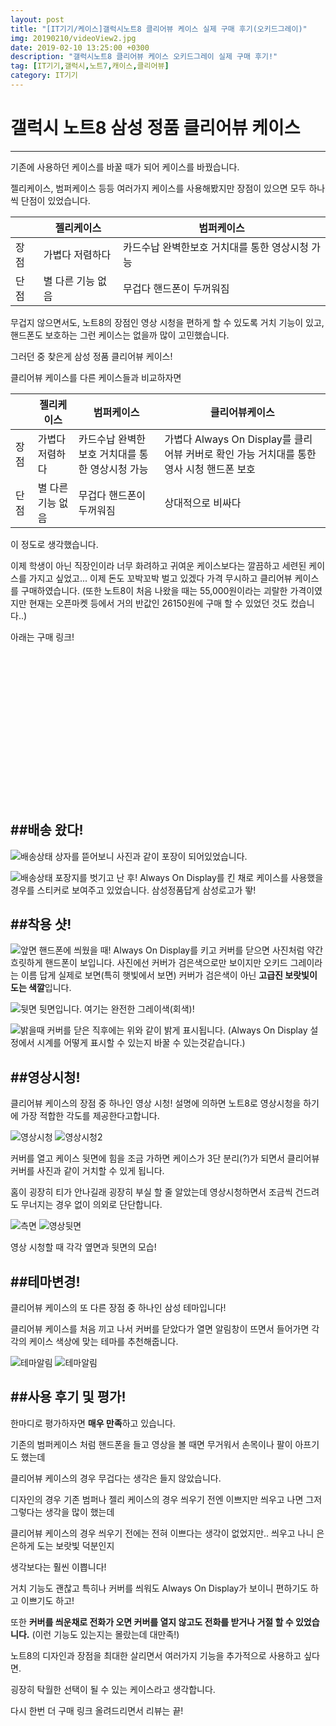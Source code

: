 ```yaml
---
layout: post
title: "[IT기기/케이스]갤럭시노트8 클리어뷰 케이스 실제 구매 후기(오키드그레이)"
img: 20190210/videoView2.jpg
date: 2019-02-10 13:25:00 +0300
description: "갤럭시노트8 클리어뷰 케이스 오키드그레이 실제 구매 후기!"
tag: [IT기기,갤럭시,노트7,캐이스,클리어뷰]
category: IT기기
---
```


# 갤럭시 노트8 삼성 정품 클리어뷰 케이스

---

 기존에 사용하던 케이스를 바꿀 때가 되어 케이스를 바꿨습니다.
 
 젤리케이스, 범퍼케이스 등등 여러가지 케이스를 사용해봤지만 장점이 있으면 모두 하나씩 단점이 있었습니다.
 
|      | 젤리케이스        | 범퍼케이스                                      |
|------|-------------------|-------------------------------------------------|
| 장점 | 가볍다 저렴하다   | 카드수납 완벽한보호 거치대를 통한 영상시청 가능 |
| 단점 | 별 다른 기능 없음 | 무겁다 핸드폰이 두꺼워짐                        |

무겁지 않으면서도, 노트8의 장점인 영상 시청을 편하게 할 수 있도록 거치 기능이 있고, 핸드폰도 보호하는 그런 케이스는 없을까 많이 고민했습니다.

그러던 중 찾은게 삼성 정품 클리어뷰 케이스!

클리어뷰 케이스를 다른 케이스들과 비교하자면

|      | 젤리케이스        | 범퍼케이스                                      | 클리어뷰케이스                                                                           |
|------|-------------------|-------------------------------------------------|------------------------------------------------------------------------------------------|
| 장점 | 가볍다 저렴하다   | 카드수납 완벽한보호 거치대를 통한 영상시청 가능 | 가볍다 Always On Display를 클리어뷰 커버로 확인 가능 거치대를 통한 영사 시청 핸드폰 보호 |
| 단점 | 별 다른 기능 없음 | 무겁다 핸드폰이 두꺼워짐                        | 상대적으로 비싸다                                                                        | 						 

이 정도로 생각했습니다.

이제 학생이 아닌 직장인이라 너무 화려하고 귀여운 케이스보다는 깔끔하고 세련된 케이스를 가지고 싶었고... 이제 돈도 꼬박꼬박 벌고 있겠다 가격 무시하고 클리어뷰 케이스를 구매하였습니다.
(또한 노트8이 처음 나왔을 때는 55,000원이라는 괴랄한 가격이였지만 현재는 오픈마켓 등에서 거의 반값인 26150원에 구매 할 수 있었던 것도 컸습니다..)

아래는 구매 링크!
<iframe src="" width="120" height="240" frameborder="0" scrolling="no"></iframe>

##배송 왔다!
---

 
 
 ![배송상태]({{site.url}}/assets/img/20190210/배송3.jpg)
 상자를 뜯어보니 사진과 같이 포장이 되어있었습니다.
 
 ![배송상태]({{site.url}}/assets/img/20190210/배송4.jpg)
 포장지를 벗기고 난 후! Always On Display를 킨 채로 케이스를 사용했을 경우를 스티커로 보여주고 있었습니다.
 삼성정품답게 삼성로고가 뙇!
 
##착용 샷!
--- 

 ![앞면]({{site.url}}/assets/img/20190210/기본2.jpg)
 핸드폰에 씌웠을 때! Always On Display를 키고 커버를 닫으면 사진처럼 약간 흐릿하게 핸드폰이 보입니다.
 사진에선 커버가 검은색으로만 보이지만 오키드 그레이라는 이름 답게 실제로 보면(특히 햇빛에서 보면) 커버가 검은색이 아닌 **고급진 보랏빛이 도는 색깔**입니다.
 
 
 ![뒷면]({{site.url}}/assets/img/20190210/뒷면.jpg)
 뒷면입니다. 여기는 완전한 그레이색(회색)!
 
 ![밝을때]({{site.url}}/assets/img/20190210/밝을때.jpg)
 커버를 닫은 직후에는 위와 같이 밝게 표시됩니다.
 (Always On Display 설정에서 시계를 어떻게 표시할 수 있는지 바꿀 수 있는것같습니다.)
 
 
##영상시청!
--- 
 클리어뷰 케이스의 장점 중 하나인 영상 시청! 설명에 의하면 노트8로 영상시청을 하기에 가장 적합한 각도를 제공한다고합니다.
 
 ![영상시청]({{site.url}}/assets/img/20190210/videoView.jpg)
 ![영상시청2]({{site.url}}/assets/img/20190210/videoView2.jpg)
 
 커버를 열고 케이스 뒷면에 힘을 조금 가하면 케이스가 3단 분리(?)가 되면서 클리어뷰 커버를 사진과 같이 거치할 수 있게 됩니다.
 
 홈이 굉장히 티가 안나길래 굉장히 부실 할 줄 알았는데 영상시청하면서 조금씩 건드려도 무너지는 경우 없이 의외로 단단합니다.
 
  ![측면]({{site.url}}/assets/img/20190210/측면.jpg)
 ![영상뒷면]({{site.url}}/assets/img/20190210/영상뒷면.jpg)

영상 시청할 때 각각 옆면과 뒷면의 모습!

##테마변경!
---  
 클리어뷰 케이스의 또 다른 장점 중 하나인 삼성 테마입니다!
 
 클리어뷰 케이스를 처음 끼고 나서 커버를 닫았다가 열면 알림창이 뜨면서 들어가면 각각의 케이스 색상에 맞는 테마를 추천해줍니다.
 
 ![테마알림]({{site.url}}/assets/img/20190210/테마알림.jpg)
 ![테마알림]({{site.url}}/assets/img/20190210/테마.jpg)
 
##사용 후기 및 평가!
---   
 한마디로 평가하자면 **매우 만족**하고 있습니다.
 
 기존의 범퍼케이스 처럼 핸드폰을 들고 영상을 볼 때면 무거워서 손목이나 팔이 아프기도 했는데
 
 클리어뷰 케이스의 경우 무겁다는 생각은 들지 않았습니다.
 
 디자인의 경우 기존 범퍼나 젤리 케이스의 경우 씌우기 전엔 이쁘지만 씌우고 나면 그저 그렇다는 생각을 많이 했는데
 
 클리어뷰 케이스의 경우 씌우기 전에는 전혀 이쁘다는 생각이 없었지만.. 씌우고 나니 은은하게 도는 보랏빛 덕분인지
 
 생각보다는 훨씬 이쁩니다!
 
 거치 기능도 괜찮고 특히나 커버를 씌워도 Always On Display가 보이니 편하기도 하고 이쁘기도 하고!
 
 또한 **커버를 씌운채로 전화가 오면 커버를 열지 않고도 전화를 받거나 거절 할 수 있었습니다.**
 (이런 기능도 있는지는 몰랐는데 대만족!)
 
 노트8의 디자인과 장점을 최대한 살리면서 여러가지 기능을 추가적으로 사용하고 싶다면.
 
 굉장히 탁월한 선택이 될 수 있는 케이스라고 생각합니다.
 
 다시 한번 더 구매 링크 올려드리면서 리뷰는 끝!
 
 <iframe src="" width="120" height="240" frameborder="0" scrolling="no"></iframe>